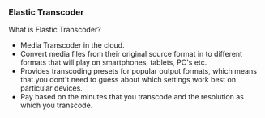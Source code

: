 ### Elastic Transcoder  

What is Elastic Transcoder?

* Media Transcoder in the cloud.  
* Convert media files from their original source format in to different formats that will play on smartphones, tablets, PC's etc.  
* Provides transcoding presets for popular output formats, which means that you dont't need to guess about which settings work best on particular devices.  
* Pay based on the minutes that you transcode and the resolution as which you transcode.  
